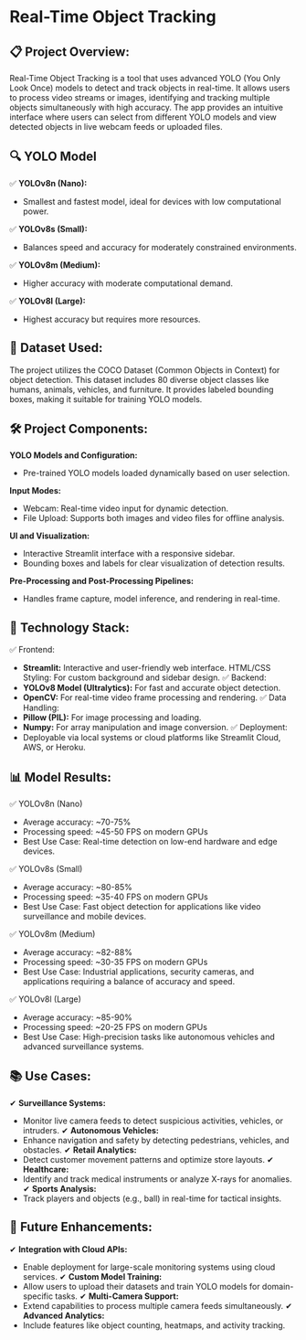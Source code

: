 # Real-Time Object Tracking

## 📋 Project Overview:
Real-Time Object Tracking is a tool that uses advanced YOLO (You Only Look Once) models to detect and track objects in real-time. It allows users to process video streams or images, identifying and tracking multiple objects simultaneously with high accuracy. The app provides an intuitive interface where users can select from different YOLO models and view detected objects in live webcam feeds or uploaded files.

## 🔍 YOLO Model
 ✅ **YOLOv8n (Nano):**
- Smallest and fastest model, ideal for devices with low computational power.
  
 ✅ **YOLOv8s (Small):**
- Balances speed and accuracy for moderately constrained environments.
  
 ✅ **YOLOv8m (Medium):**
- Higher accuracy with moderate computational demand.
  
 ✅ **YOLOv8l (Large):**
- Highest accuracy but requires more resources.

## 📌 Dataset Used:
The project utilizes the COCO Dataset (Common Objects in Context) for object detection. This dataset includes 80 diverse object classes like humans, animals, vehicles, and furniture. It provides labeled bounding boxes, making it suitable for training YOLO models.

## 🛠️ Project Components:
 **YOLO Models and Configuration:**
- Pre-trained YOLO models loaded dynamically based on user selection.

 **Input Modes:**
- Webcam: Real-time video input for dynamic detection.
- File Upload: Supports both images and video files for offline analysis.
  
 **UI and Visualization:**
- Interactive Streamlit interface with a responsive sidebar.
- Bounding boxes and labels for clear visualization of detection results.

 **Pre-Processing and Post-Processing Pipelines:**
- Handles frame capture, model inference, and rendering in real-time.

##  🤖 Technology Stack:
 ✅ Frontend:
- **Streamlit:** Interactive and user-friendly web interface.
  HTML/CSS Styling: For custom background and sidebar design.
 ✅ Backend:
- **YOLOv8 Model (Ultralytics):** For fast and accurate object detection.
- **OpenCV:** For real-time video frame processing and rendering.
 ✅ Data Handling:
- **Pillow (PIL):** For image processing and loading.
- **Numpy:** For array manipulation and image conversion.
 ✅ Deployment:
 - Deployable via local systems or cloud platforms like Streamlit Cloud, AWS, or Heroku.

## 📊 Model Results:
 ✅ YOLOv8n (Nano)
- Average accuracy: ~70-75%
- Processing speed: ~45-50 FPS on modern GPUs
- Best Use Case: Real-time detection on low-end hardware and edge devices.
  
 ✅ YOLOv8s (Small)
- Average accuracy: ~80-85%
- Processing speed: ~35-40 FPS on modern GPUs
- Best Use Case: Fast object detection for applications like video surveillance and mobile devices.
  
 ✅ YOLOv8m (Medium)
- Average accuracy: ~82-88%
- Processing speed: ~30-35 FPS on modern GPUs
- Best Use Case: Industrial applications, security cameras, and applications requiring a balance of accuracy and speed.
  
 ✅ YOLOv8l (Large)
- Average accuracy: ~85-90%
- Processing speed: ~20-25 FPS on modern GPUs
- Best Use Case: High-precision tasks like autonomous vehicles and advanced surveillance systems.

## 📚 Use Cases:
✔ **Surveillance Systems:**
- Monitor live camera feeds to detect suspicious activities, vehicles, or intruders.
✔ **Autonomous Vehicles:**
- Enhance navigation and safety by detecting pedestrians, vehicles, and obstacles.
✔ **Retail Analytics:**
- Detect customer movement patterns and optimize store layouts.
✔ **Healthcare:**
- Identify and track medical instruments or analyze X-rays for anomalies.
✔ **Sports Analysis:**
- Track players and objects (e.g., ball) in real-time for tactical insights.

## 📝 Future Enhancements:
✔ **Integration with Cloud APIs:**
- Enable deployment for large-scale monitoring systems using cloud services.
✔ **Custom Model Training:**
- Allow users to upload their datasets and train YOLO models for domain-specific tasks.
✔ **Multi-Camera Support:**
- Extend capabilities to process multiple camera feeds simultaneously.
✔ **Advanced Analytics:**
- Include features like object counting, heatmaps, and activity tracking.







